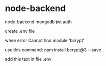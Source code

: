 
# node-backend
node-backend mongodb jwt auth

create .env file

when error Cannot find module 'bcrypt'

use this command: npm install bcrypt@3 --save

add this text in file .env


